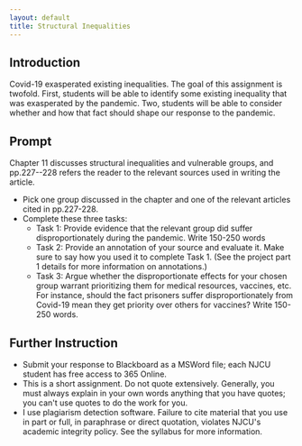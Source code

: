 ```yaml
---
layout: default
title: Structural Inequalities 
---
```


## Introduction
Covid-19 exasperated existing inequalities. The goal of this assignment is twofold. First, students will be able to identify some existing inequality that was exasperated by the pandemic. Two, students will be able to consider whether and how that fact should shape our response to the pandemic. 

## Prompt
Chapter 11 discusses structural inequalities and vulnerable groups, and pp.227--228 refers the reader to the relevant sources used in writing the article. 

+ Pick one group discussed in the chapter and one of the relevant articles cited in pp.227-228. 
+ Complete these three tasks: 
	+ Task 1: Provide evidence that the relevant group did suffer disproportionately during the pandemic. Write 150-250 words
	+ Task 2: Provide an annotation of your source and evaluate it. Make sure to say how you used it to complete Task 1. (See the project part 1 details for more information on annotations.)
	+ Task 3: Argue whether the disproportionate effects for your chosen group warrant prioritizing them for medical resources, vaccines, etc. For instance, should the fact prisoners suffer disproportionately from Covid-19 mean they get priority over others for vaccines? Write 150-250 words. 

## Further Instruction 
+ Submit your response to Blackboard as a MSWord file; each NJCU student has free access to 365 Online. 
+ This is a short assignment. Do not quote extensively. Generally, you must always explain in your own words anything that you have quotes; you can't use quotes to do the work for you. 
+ I use plagiarism detection software. Failure to cite material that you use in part or full, in paraphrase or direct quotation, violates NJCU's academic integrity policy. See the syllabus for more information. 


